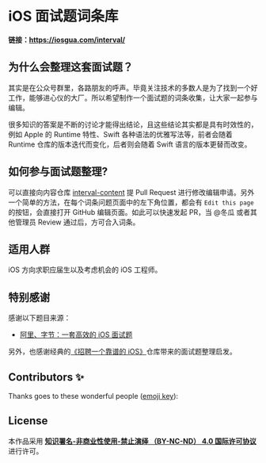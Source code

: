 
# iOS 面试题词条库

**链接：https://iosgua.com/interval/**

## 为什么会整理这套面试题？

其实是在公众号群里，各路朋友的呼声。毕竟关注技术的多数人是为了找到一个好工作，能够进心仪的大厂。所以希望制作一个面试题的词条收集，让大家一起参与编辑。

很多知识的答案是不断的讨论才能得出结论，且这些结论其实都是具有时效性的，例如 Apple 的 Runtime 特性、Swift 各种语法的优雅写法等，前者会随着 Runtime 仓库的版本迭代而变化，后者则会随着 Swift 语言的版本更替而改变。

## 如何参与面试题整理?

可以直接向内容仓库 [interval-content](https://github.com/idevqa/interval-content) 提 Pull Request 进行修改编辑申请。另外一个简单的方法，在每个词条问题页面中的左下角位置，都会有 `Edit this page` 的按钮，会直接打开 GitHub 编辑页面。如此可以快速发起 PR，当 @冬瓜 或者其他管理员 Review 通过后，方可合入词条。

## 适用人群

iOS 方向求职应届生以及考虑机会的 iOS 工程师。

## 特别感谢

感谢以下题目来源：

* [阿里、字节：一套高效的 iOS 面试题](https://juejin.im/post/5e397ccaf265da570b3f1b02)

另外，也感谢经典的[《招聘一个靠谱的 iOS》](https://github.com/ChenYilong/iOSInterviewQuestions)仓库带来的面试题整理启发。

## Contributors ✨

Thanks goes to these wonderful people ([emoji key](https://allcontributors.org/docs/en/emoji-key)):

<!-- ALL-CONTRIBUTORS-BADGE:START - Do not remove or modify this section -->

<!-- ALL-CONTRIBUTORS-BADGE:END --> 

## License

<p>本作品采用 <strong><a href="https://creativecommons.org/licenses/by-nc-nd/4.0/legalcode.zh-Hans">知识署名-非商业性使用-禁止演绎 （BY-NC-ND） 4.0 国际许可协议</a></strong> 进行许可。</p>

